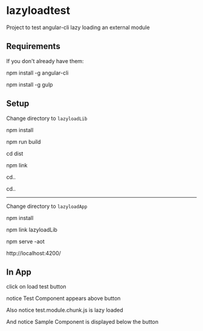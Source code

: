 # lazyloadtest
Project to test angular-cli lazy loading an external module

## Requirements
If you don't already have them:

npm install -g angular-cli

npm install -g gulp
## Setup
Change directory to `lazyloadLib`

npm install

npm run build

cd dist

npm link

cd..

cd..

--------

Change directory to `lazyloadApp`

npm install

npm link lazyloadLib

npm serve -aot

http://localhost:4200/

## In App
click on load test button

notice Test Component appears above button

Also notice test.module.chunk.js is lazy loaded

And notice Sample Component is displayed below the button
